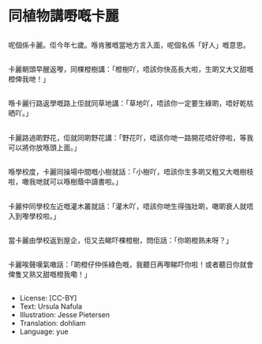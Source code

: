 # 同植物講嘢嘅卡麗

##
呢個係卡麗。佢今年七歲。喺肯雅嘅當地方言入面，呢個名係「好人」嘅意思。

##
卡麗朝頭早醒返嚟，同棵橙樹講：「橙樹吖，唔該你快高長大啦，生啲又大又甜嘅橙俾我哋！」

##
喺卡麗行路返學嘅路上佢就同草地講：「草地吖，唔該你一定要生綠啲，唔好乾枯晒吖。」

##
卡麗路過啲野花，佢就同啲野花講：「野花吖，唔該你哋一路開花唔好停啦，等我可以將你放喺頭上面。」

##
喺學校度，卡麗同操場中間嘅小樹就話：「小樹吖，唔該你生多啲又粗又大嘅樹枝啦，噉我哋就可以喺樹蔭中讀書啦。」

##
卡麗仲同學校左近嘅灌木叢就話：「灌木吖，唔該你哋生得強壯啲，噉啲衰人就唔入到嚟學校啦。」

##
當卡麗由學校返到屋企，佢又去睇吓棵橙樹，問佢話：「你啲橙熟未呀？」

##
卡麗唉聲嘆氣噉話：「啲橙仔仲係綠色嘅，我聽日再嚟睇吓你啦！或者聽日你就會俾隻又熟又甜嘅橙我嘞！」

##
* License: [CC-BY]
* Text: Ursula Nafula
* Illustration: Jesse Pietersen
* Translation: dohliam
* Language: yue
